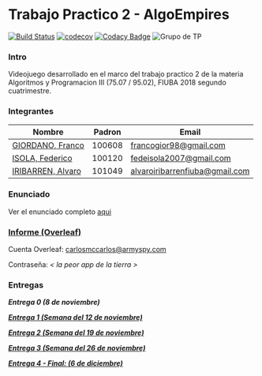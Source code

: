# Trabajo Practico 2 - AlgoEmpires
[![Build Status](https://travis-ci.com/Franco-Giordano/AyP3-TP2-AlgoEmpires.svg?token=7zpnJJggDS7tTpxSzkvp&branch=master)](https://travis-ci.com/Franco-Giordano/AyP3-TP2-AlgoEmpires)
[![codecov](https://codecov.io/gh/Franco-Giordano/AyP3-TP2-AlgoEmpires/branch/master/graph/badge.svg?token=6KjVYytxIF)](https://codecov.io/gh/Franco-Giordano/AyP3-TP2-AlgoEmpires)
[![Codacy Badge](https://api.codacy.com/project/badge/Grade/ffaaf84db0194c8ab284ace8c6695088)](https://www.codacy.com?utm_source=github.com&amp;utm_medium=referral&amp;utm_content=Franco-Giordano/AyP3-TP2-AlgoEmpires&amp;utm_campaign=Badge_Grade)
![Grupo de TP](https://img.shields.io/badge/grupo-T15-blue.svg)

### Intro
Videojuego desarrollado en el marco del trabajo practico 2 de la materia Algoritmos y Programacion III (75.07 / 95.02), FIUBA 2018 segundo cuatrimestre.

### Integrantes
Nombre | Padron| Email
------ | ------| -------------
[GIORDANO, Franco](https://github.com/Franco-Giordano) | 100608 | francogior98@gmail.com
[ISOLA, Federico](https://github.com/FedeIsola) | 100120 | fedeisola2007@gmail.com
[IRIBARREN, Alvaro](https://github.com/AlvaroIribarrenFiuba) | 101049 | alvaroiribarrenfiuba@gmail.com
      
### Enunciado
Ver el enunciado completo [aqui](https://docs.google.com/document/d/1OnD7ZRBIIZvv1snlR64WYj33abb-G3OODbTMaystsU8/edit)

### [Informe (Overleaf)](https://www.overleaf.com/project/5be7cd2ef28c1123449a00fd)
Cuenta Overleaf: carlosmccarlos@armyspy.com

Contraseña: _< la peor app de la tierra >_

### Entregas
**_Entrega 0 (8 de noviembre)_**

[**_Entrega 1 (Semana del 12 de noviembre)_**](https://github.com/Franco-Giordano/AyP3-TP2-AlgoEmpires/projects/1)

[**_Entrega 2 (Semana del 19 de noviembre)_**](https://github.com/Franco-Giordano/AyP3-TP2-AlgoEmpires/projects/2)

[**_Entrega 3 (Semana del 26 de noviembre)_**](https://github.com/Franco-Giordano/AyP3-TP2-AlgoEmpires/projects/3)

[**_Entrega 4 - Final: (6 de diciembre)_**](https://github.com/Franco-Giordano/AyP3-TP2-AlgoEmpires/projects/4)
